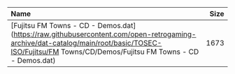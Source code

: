|Name|Size|
|:---|---:|
|[Fujitsu FM Towns - CD - Demos.dat](https://raw.githubusercontent.com/open-retrogaming-archive/dat-catalog/main/root/basic/TOSEC-ISO/Fujitsu/FM Towns/CD/Demos/Fujitsu FM Towns - CD - Demos.dat)|1673|
